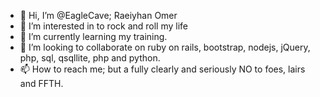 - 👋 Hi, I’m @EagleCave; Raeiyhan Omer
- 👀 I’m interested in to rock and roll my life
- 🌱 I’m currently learning my training.
- 💞️ I’m looking to collaborate on ruby on rails, bootstrap, nodejs, jQuery, php, sql, qsqllite, php and python. 
- 📫 How to reach me; but a fully clearly and seriously NO to foes, lairs and FFTH.

<!---
EagleCave/EagleCave; eCave&ePay; Owner; Raeiyhan Omer is a ✨ special ✨ repository because its `README.md` (this file) appears on your GitHub profile.
You can click the Preview link to take a look at your changes.
--->
